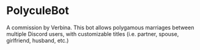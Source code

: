 # PolyculeBot
A commission by Verbina. This bot allows polygamous marriages between multiple Discord users, with customizable titles (i.e. partner, spouse, girlfriend, husband, etc.)
